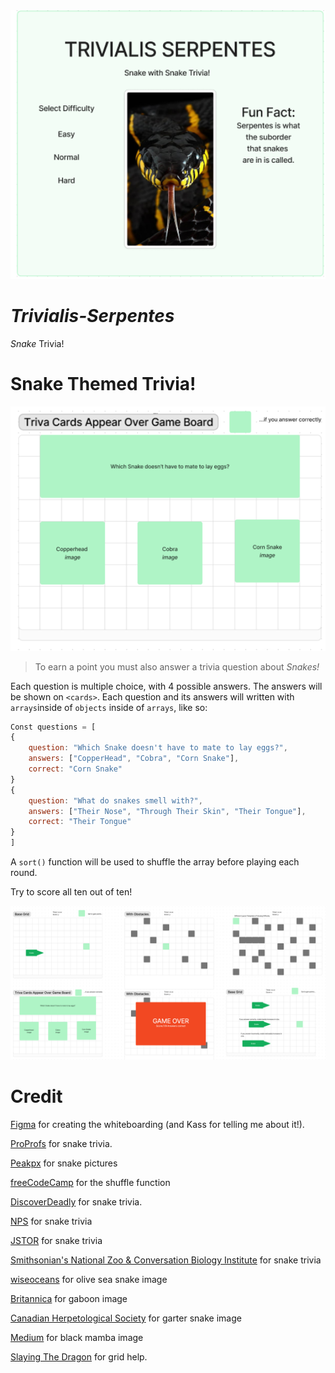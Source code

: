 <!-- ![Project Whiteboard Overview](./TitleScreenMockUp.PNG) -->
<img src ="TitleScreenMockUp.PNG" alt="Title Screen Mockup" width =520px/>
 
# ***Trivialis-Serpentes***
*Snake* Trivia!



# Snake Themed Trivia!

![Shows basic trivia layout](./TriviaPopUp.PNG)

> To earn a point you must also answer a trivia question about *Snakes!*

 Each question is multiple choice, with 4 possible answers. The answers will be shown on `<cards>`. Each question and its answers will written with `arrays`inside of `objects` inside of `arrays`, like so:

```javascript
Const questions = [
{
    question: "Which Snake doesn't have to mate to lay eggs?",
    answers: ["CopperHead", "Cobra", "Corn Snake"],
    correct: "Corn Snake"
}
{
    question: "What do snakes smell with?",
    answers: ["Their Nose", "Through Their Skin", "Their Tongue"],
    correct: "Their Tongue"
}
]
```
A `sort()` function will be used to shuffle the array before playing each round.

Try to score all ten out of ten!



![Whiteboarding](./ProjectOverview.PNG)

# Credit


[Figma](https://figma.com) for creating the whiteboarding (and Kass for telling me about it!).

[ProProfs](https://www.proprofs.com/quiz-school/quizshow.php?title=hard-snake-quiz&q=7) for snake trivia.

[Peakpx](https://www.peakpx.com) for snake pictures

[freeCodeCamp](https://www.freecodecamp.org/news/how-to-shuffle-an-array-of-items-using-javascript-or-typescript/#:~:text=random()%2C%20you%20introduce%20a,method%20shuffles%20the%20array%20randomly.) for the shuffle function

[DiscoverDeadly](https://www.discoverdeadly.com.au/interesting-snake-facts) for snake trivia.

[NPS](https://www.nps.gov/gate/learn/nature/eastern-garter-snake.htm#:~:text=Unlike%20most%20snakes%2C%20garters%20do,f%20Gateway%20National%20Recreation%20Area.) for snake trivia

[JSTOR](https://www.jstor.org/stable/1446454?origin=crossref) for snake trivia

[Smithsonian's National Zoo & Conversation Biology Institute](https://nationalzoo.si.edu/animals/gaboon-viper#:~:text=Gaboon%20vipers%20are%20venomous.,fangs%20of%20any%20venomous%20snake.) for snake trivia

[wiseoceans](https://wiseoceans.com/creature-feature-friday-olive-sea-snake-copy/) for olive sea snake image

[Britannica](https://www.britannica.com/animal/Gaboon-viper) for gaboon image

[Canadian Herpetological Society](https://canadianherpetology.ca/species/species_page.html?cname=Red-sided%20Gartersnake) for garter snake image

[Medium](https://medium.com/globetrotters/a-deadly-venomous-black-mamba-snake-startled-me-in-south-africa-cb3129312b98) for black mamba image

[Slaying The Dragon](https://www.youtube.com/watch?v=EiNiSFIPIQE) for grid help.